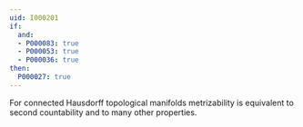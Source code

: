 ```yaml
---
uid: I000201
if:
  and:
  - P000083: true
  - P000053: true
  - P000036: true
then:
  P000027: true
---
```


For connected Hausdorff topological manifolds metrizability is equivalent to second countability and to many other properties.

